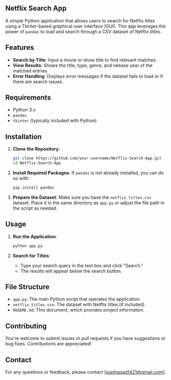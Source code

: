 ## Netflix Search App

A simple Python application that allows users to search for Netflix titles using a Tkinter-based graphical user interface (GUI). This app leverages the power of `pandas` to load and search through a CSV dataset of Netflix titles.

## Features

- **Search by Title**: Input a movie or show title to find relevant matches.
- **View Results**: Shows the title, type, genre, and release year of the matched entries.
- **Error Handling**: Displays error messages if the dataset fails to load or if there are search issues.

## Requirements

- Python 3.x
- `pandas`
- `tkinter` (typically included with Python)

## Installation

1. **Clone the Repository**:
   ```bash
   git clone https://github.com/your-username/Netflix-Search-App.git
   cd Netflix-Search-App
   ```

2. **Install Required Packages**:
   If `pandas` is not already installed, you can do so with:
   ```bash
   pip install pandas
   ```

3. **Prepare the Dataset**:
   Make sure you have the `netflix_titles.csv` dataset. Place it in the same directory as `app.py` or adjust the file path in the script as needed.

## Usage

1. **Run the Application**:
   ```bash
   python app.py
   ```

2. **Search for Titles**:
   - Type your search query in the text box and click "Search."
   - The results will appear below the search button.

## File Structure

- `app.py`: The main Python script that operates the application.
- `netflix_titles.csv`: The dataset with Netflix titles (if included).
- `README.md`: This document, which provides project information.

## Contributing

You're welcome to submit issues or pull requests if you have suggestions or bug fixes. Contributions are appreciated!

## Contact

For any questions or feedback, please contact [sophiasad1421@gmail.com]. 
